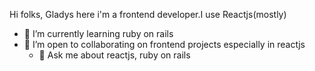  Hi folks, Gladys here i'm a frontend developer.I use Reactjs(mostly)



   
- 🌱 I’m currently learning ruby on rails
 - 👯 I’m open to collaborating on frontend projects especially in reactjs 
   - 💬 Ask me about reactjs, ruby on rails
     

